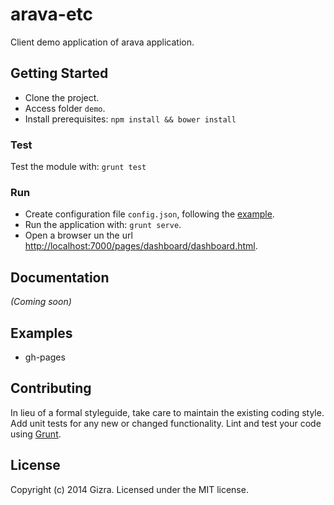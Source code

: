 # arava-etc

Client demo application of arava application.

## Getting Started
- Clone the project.
- Access folder `demo`.
- Install prerequisites: `npm install && bower install`

### Test
Test the module with: `grunt test`

### Run
- Create configuration file `config.json`, following the [example](https://github.com/Gizra/arava-iec-scrapper/blob/master/config/config.example.json).
- Run the application with: `grunt serve`.
- Open a browser un the url [http://localhost:7000/pages/dashboard/dashboard.html](http://localhost:7000/pages/dashboard/dashboard.html).

## Documentation
_(Coming soon)_

## Examples
* gh-pages

## Contributing
In lieu of a formal styleguide, take care to maintain the existing coding style. Add unit tests for any new or changed functionality. Lint and test your code using [Grunt](http://gruntjs.com/).

## License
Copyright (c) 2014 Gizra. Licensed under the MIT license.
